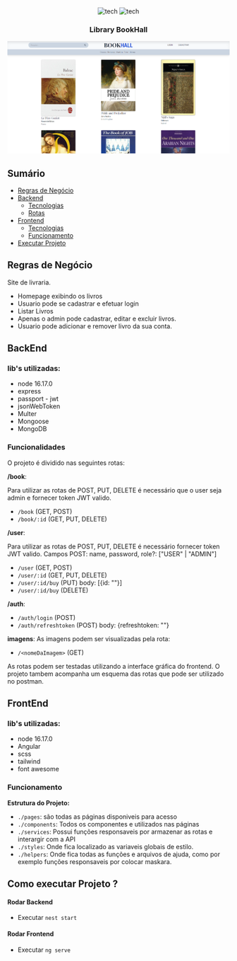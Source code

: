 <div align="center"> 
 
 <img align="center" alt="tech" width="40" height="40" src="https://cdn.jsdelivr.net/gh/devicons/devicon/icons/nestjs/nestjs-plain.svg" />         
 <img  align="center" alt="tech" width="40" height="40" src="https://cdn.jsdelivr.net/gh/devicons/devicon/icons/angularjs/angularjs-original.svg" />
                 
</div>

<h3 align="center">Library BookHall</h3>

<div align="center">
	<img  alt="home" width="600" src="backend/uploads/home.png" />
</div>

## Sumário
- [Regras de Negócio](#backend)
- [Backend](#backend)
	- [Tecnologias](#tecnologias_back)
	- [Rotas](#rotas)
- [Frontend](#frontend)
	- [Tecnologias](#tecnologias_front)
	- [Funcionamento](#funcionamento_front)
- [Executar Projeto](#executar)

## Regras de Negócio <a name = "regra"></a>
Site de livraria.
- Homepage exibindo os livros
- Usuario pode se cadastrar e efetuar login
- Listar Livros
- Apenas o admin pode cadastrar, editar e excluir livros.
- Usuario pode adicionar e remover livro da sua conta. 



## BackEnd<a name = "backend"></a>
### lib's utilizadas: <a name = "tecnologias_back"></a>

- node 16.17.0
- express
- passport - jwt 
- jsonWebToken
- Multer
- Mongoose
- MongoDB

### Funcionalidades <a name = "rotas"></a>
<p>O projeto é dividido nas seguintes rotas:</p>

**/book**: 
<p>Para utilizar as rotas de POST, PUT, DELETE é necessário que o user seja admin e fornecer token JWT valido.</p>

- `/book` (GET, POST)
- `/book/:id` (GET, PUT, DELETE)

**/user**:

<p>Para utilizar as rotas de POST, PUT, DELETE é necessário fornecer token JWT valido. Campos POST: name, password, role?: ["USER" | "ADMIN"] </p>

- `/user` (GET, POST)
- `/user/:id` (GET, PUT, DELETE)
- `/user/:id/buy` (PUT) body: [{id: ""}]
- `/user/:id/buy` (DELETE)


**/auth**:

- `/auth/login` (POST)
- `/auth/refreshtoken` (POST) body: {refreshtoken: ""}

**imagens**:
  As imagens podem ser visualizadas pela rota:
  - `/<nomeDaImagem>` (GET)


As rotas podem ser testadas utilizando a interface gráfica do frontend. O projeto tambem acompanha um esquema das rotas que pode ser utilizado no postman.



## FrontEnd <a name = "frontend"></a>

### lib's utilizadas: <a name = "tecnologias_front"></a>

- node 16.17.0
- Angular
- scss
- tailwind
- font awesome

### Funcionamento <a name = "funcionamento_front"></a>

**Estrutura do Projeto:**

- `./pages`: são todas as páginas disponiveis para acesso
- `./components`: Todos os componentes e utilizados nas páginas
- `./services`: Possui funções responsaveis por armazenar as rotas e interargir com a API
- `./styles`: Onde fica localizado as variaveis globais de estilo.
- `./helpers`: Onde fica todas as funções e arquivos de ajuda, como por exemplo funções responsaveis por colocar maskara.

## Como executar Projeto ? <a name = "executar"></a>


#### Rodar Backend

- Executar `nest start`


#### Rodar Frontend

- Executar `ng serve`
